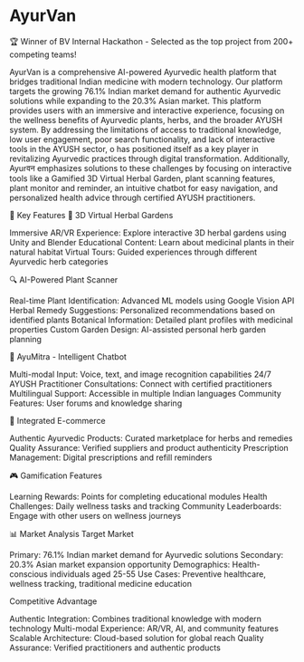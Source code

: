 # AyurVan
🏆 Winner of BV Internal Hackathon - Selected as the top project from 200+ competing teams!

AyurVan is a comprehensive AI-powered Ayurvedic health platform that bridges traditional Indian medicine with modern technology. Our platform targets the growing 76.1% Indian market demand for authentic Ayurvedic solutions while expanding to the 20.3% Asian market.
This platform provides users with an immersive and interactive experience, focusing on the wellness benefits of Ayurvedic plants, herbs, and the broader AYUSH system. By addressing the limitations of access to traditional knowledge, low user engagement, poor search functionality, and lack of interactive tools in the AYUSH sector, o has positioned itself as a key player in revitalizing Ayurvedic practices through digital transformation. Additionally, Ayurवन emphasizes solutions to these challenges by focusing on interactive tools like a Gamified 3D Virtual Herbal Garden, plant scanning features, plant monitor and reminder, an intuitive chatbot for easy navigation, and personalized health advice through certified AYUSH practitioners.

🌟 Key Features
🌱 3D Virtual Herbal Gardens

Immersive AR/VR Experience: Explore interactive 3D herbal gardens using Unity and Blender
Educational Content: Learn about medicinal plants in their natural habitat
Virtual Tours: Guided experiences through different Ayurvedic herb categories

🔍 AI-Powered Plant Scanner

Real-time Plant Identification: Advanced ML models using Google Vision API
Herbal Remedy Suggestions: Personalized recommendations based on identified plants
Botanical Information: Detailed plant profiles with medicinal properties
Custom Garden Design: AI-assisted personal herb garden planning

🤖 AyuMitra - Intelligent Chatbot

Multi-modal Input: Voice, text, and image recognition capabilities
24/7 AYUSH Practitioner Consultations: Connect with certified practitioners
Multilingual Support: Accessible in multiple Indian languages
Community Features: User forums and knowledge sharing

🛒 Integrated E-commerce

Authentic Ayurvedic Products: Curated marketplace for herbs and remedies
Quality Assurance: Verified suppliers and product authenticity
Prescription Management: Digital prescriptions and refill reminders

🎮 Gamification Features

Learning Rewards: Points for completing educational modules
Health Challenges: Daily wellness tasks and tracking
Community Leaderboards: Engage with other users on wellness journeys

📊 Market Analysis
Target Market

Primary: 76.1% Indian market demand for Ayurvedic solutions
Secondary: 20.3% Asian market expansion opportunity
Demographics: Health-conscious individuals aged 25-55
Use Cases: Preventive healthcare, wellness tracking, traditional medicine education

Competitive Advantage

Authentic Integration: Combines traditional knowledge with modern technology
Multi-modal Experience: AR/VR, AI, and community features
Scalable Architecture: Cloud-based solution for global reach
Quality Assurance: Verified practitioners and authentic products
